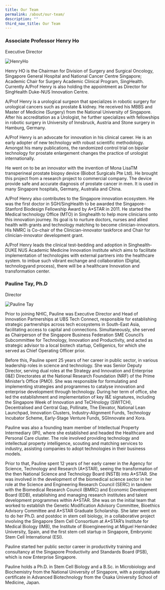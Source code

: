 ```yaml
---
title: Our Team
permalink: /about/our-team/
description: ""
third_nav_title: Our Team
---
```

### **Associate Professor Henry Ho**  
Executive Director

![HenryHo](https://nhic.sg/web/images/NHIC/team/HenryHo.jpg)

Henry HO is the Chairman for Division of Surgery and Surgical Oncology, Singapore General Hospital and National Cancer Centre Singapore; Academic Chair for Surgery Academic Clinical Program, SingHealth. Currently A/Prof Henry is also holding the appointment as Director for SingHealth Duke-NUS Innovation Centre.

A/Prof Henry is a urological surgeon that specializes in robotic surgery for urological cancers such as prostate & kidney. He received his MBBS and Master of Medicine (Surgery) from the National University of Singapore. After his accreditation as a Urologist, he further specializes with fellowships in robotic surgery in University of Innsbruck, Austria and Stone surgery in Hamburg, Germany.

A/Prof Henry is an advocate for innovation in his clinical career. He is an early adopter of new technology with robust scientific methodology. Amongst his many publications, the randomized control trial on bipolar technology for prostate enlargement changes the practice of urologist internationally.

He went on to be an innovator with the invention of Mona LisaTM transperineal prostate biopsy device (Biobot Surgicals Pte Ltd). He brought this project from a research project to commercial company. The device provide safe and accurate diagnosis of prostate cancer in men. It is used in many Singapore hospitals, Germany, Australia and China.

A/Prof Henry also contributes to the Singapore innovation ecosystem. He was the first doctor in SGH/SingHealth to be awarded the Singapore-Stanford Biodesign Fellowship Award by A\*STAR in 2011. He started the Medical technology Office (MTO) in Singhealth to help more clinicians onto this innovation journey. Its goal is to nurture doctors, nurses and allied health with grants and technology matching to become clinician-innovators. His NMRC is Co-chair of the Clinician-innovator taskforce and Chair for clinician-innovator development grant.

A/Prof Henry leads the clinical test-bedding and adoption in Singhealth-DUKE NUS Academic Medicine Innovation Institute which aims to facilitate implementation of technologies with external partners into the healthcare system. to imbue such vibrant exchange and collaboration (Digital, technologyand process), there will be a healthcare Innovation and transformation center.

### **Pauline Tay, Ph.D**  
Director

![Pauline Tay](https://nhic.sg/web/images/NHIC/team/PaulineTay.jpg)

Prior to joining NHIC, Pauline was Executive Director and Head of Innovation Partnerships at UBS Tech Connect, responsible for establishing strategic partnerships across tech ecosystems in South-East Asia, facilitating access to capital and connections. Simultaneously, she served as Chairperson of the Singapore Business Federation SME Council’s Subcommittee for Technology, Innovation and Productivity, and acted as strategic advisor to a local biotech startup, Celligenics, for which she served as Chief Operating Officer prior.  
  
Before this, Pauline spent 25 years of her career in public sector, in various leadership roles in science and technology. She was Senior Deputy Director, serving dual roles at the Strategy and Innovation and Enterprise (I&E) Directorates at the National Research Foundation (NRF) of the Prime Minister’s Office (PMO). She was responsible for formulating and implementing strategies and programmes to catalyse innovation and enterprise development through technology. During her term of office, she led the establishment and implementation of key I&E signatures, including the Singapore Week of Innovation and TeCHnology (SWITCH), Decentralised and Central Gap, Pollinate, The Elevator, National Lean Launchpad, Innovation Clusters, Industry-Alignment Funds, Technology Incubator Scheme, Early-Stage Venture Funds, SGInnovate and Xora.  
  
Pauline was also a founding team member of Intellectual Property Intermediary (IPI), where she established and headed the Healthcare and Personal Care cluster. The role involved providing technology and intellectual property intelligence, scouting and matching services to industry, assisting companies to adopt technologies in their business models.

Prior to that, Pauline spent 12 years of her early career in the Agency for Science, Technology and Research (A\*STAR), seeing the transformation of the then National Science and Technology Board (NSTB) into A\*STAR. She was involved in the development of the biomedical science sector in her role at the Science and Engineering Research Council (SERC) in tandem with the Biomedical Research Council (BMRC) and Economic Development Board (EDB), establishing and managing research institutes and talent development programmes within A\*STAR. She was on the initial team that worked to establish the Genetic Modification Advisory Committee, Bioethics Advisory Committee and A\*STAR Graduate Scholarship. She later went on to do her Ph.D. and postdoc in stem cell biology, in a collaborative project involving the Singapore Stem Cell Consortium at A\*STAR’s Institute for Medical Biology (IMB), the Institute of Bioengineering at Miguel Hernández University, Spain, and the first stem cell startup in Singapore, Embryonic Stem Cell International (ESI).

Pauline started her public sector career in productivity training and consultancy at the Singapore Productivity and Standards Board (PSB), which is now Enterprise Singapore.  
  
Pauline holds a Ph.D. in Stem Cell Biology and a B.Sc. in Microbiology and Biochemistry from the National University of Singapore, with a postgraduate certificate in Advanced Biotechnology from the Osaka University School of Medicine, Japan.